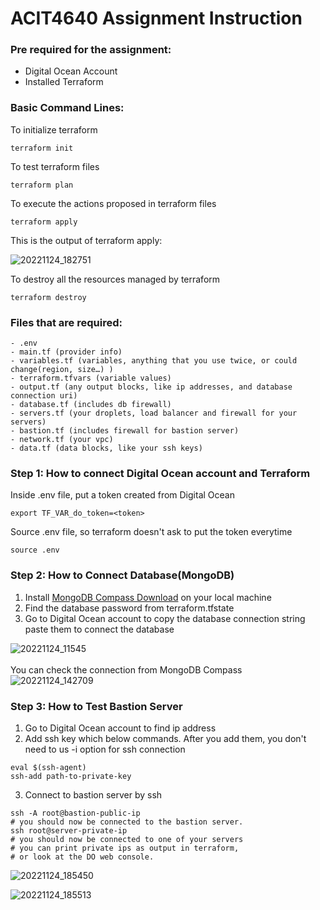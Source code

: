 # ACIT4640 Assignment Instruction

### Pre required for the assignment:
- Digital Ocean Account
- Installed Terraform


### Basic Command Lines:
To initialize terraform
```
terraform init
```

To test terraform files
```
terraform plan
```

To execute the actions proposed in terraform files
```
terraform apply
```
This is the output of terraform apply:

![20221124_182751](https://user-images.githubusercontent.com/55506518/203888308-0615fa2d-df5d-4cef-bf36-3dff7fab2a1c.png)


To destroy all the resources managed by terraform
```
terraform destroy
```

### Files that are required:
```
- .env
- main.tf (provider info)
- variables.tf (variables, anything that you use twice, or could change(region, size…) )
- terraform.tfvars (variable values)
- output.tf (any output blocks, like ip addresses, and database connection uri)
- database.tf (includes db firewall)
- servers.tf (your droplets, load balancer and firewall for your servers)
- bastion.tf (includes firewall for bastion server)
- network.tf (your vpc)
- data.tf (data blocks, like your ssh keys)
```

### Step 1: How to connect Digital Ocean account and Terraform
Inside .env file, put a token created from Digital Ocean
```
export TF_VAR_do_token=<token>
```
Source .env file, so terraform doesn't ask to put the token everytime
```
source .env
```

### Step 2: How to Connect Database(MongoDB)
1. Install <a href="http://mongodb.com/try/download/shell" target="_blank">MongoDB Compass Download</a> on your local machine </br>
2. Find the database password from terraform.tfstate </br>
3. Go to Digital Ocean account to copy the database connection string paste them to connect the database </br>

![20221124_11545](https://user-images.githubusercontent.com/55506518/203873531-930447af-f273-4a48-98e8-5046eff84849.png)
</br>
</br>
You can check the connection from MongoDB Compass </br>
![20221124_142709](https://user-images.githubusercontent.com/55506518/203873798-e682b4ba-9dd1-4cba-a363-56d32fe3f4a1.png)
</br>

### Step 3: How to Test Bastion Server
1. Go to Digital Ocean account to find ip address
2. Add ssh key which below commands. After you add them, you don't need to us -i option for ssh connection
```
eval $(ssh-agent)
ssh-add path-to-private-key
```
3. Connect to bastion server by ssh
```
ssh -A root@bastion-public-ip
# you should now be connected to the bastion server.
ssh root@server-private-ip
# you should now be connected to one of your servers
# you can print private ips as output in terraform,
# or look at the DO web console. 
```
![20221124_185450](https://user-images.githubusercontent.com/55506518/203891599-24f12d08-8c1a-43f7-9e02-262ad3af9f47.png)

![20221124_185513](https://user-images.githubusercontent.com/55506518/203891623-f9e92636-6bc2-42ff-94df-da573296cd19.png)
